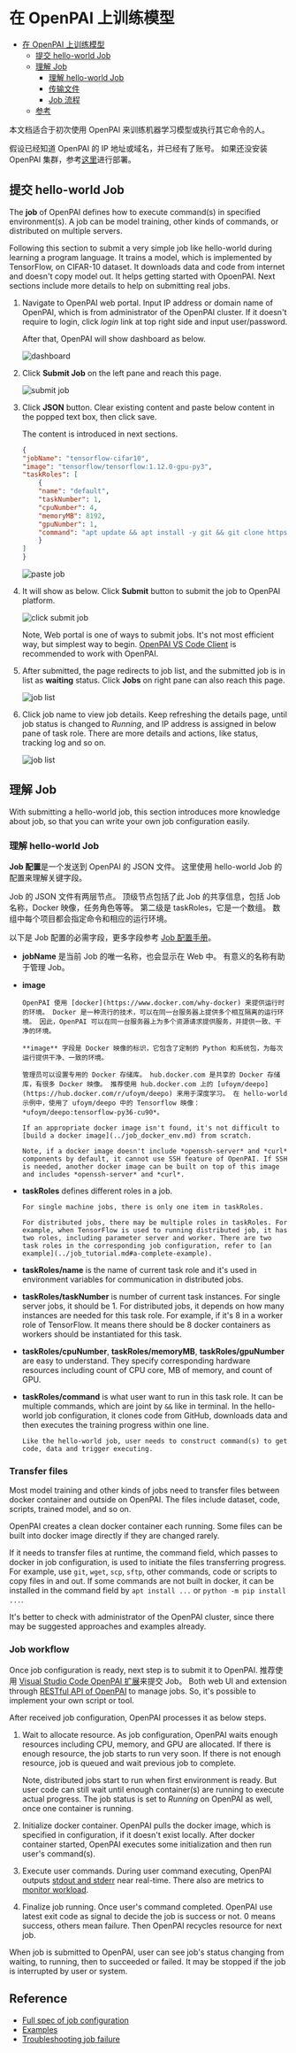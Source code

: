 <!--
  Copyright (c) Microsoft Corporation
  All rights reserved.

  MIT License

  Permission is hereby granted, free of charge, to any person obtaining a copy of this software and associated
  documentation files (the "Software"), to deal in the Software without restriction, including without limitation
  the rights to use, copy, modify, merge, publish, distribute, sublicense, and/or sell copies of the Software, and
  to permit persons to whom the Software is furnished to do so, subject to the following conditions:
  The above copyright notice and this permission notice shall be included in all copies or substantial portions of the Software.

  THE SOFTWARE IS PROVIDED *AS IS*, WITHOUT WARRANTY OF ANY KIND, EXPRESS OR IMPLIED, INCLUDING
  BUT NOT LIMITED TO THE WARRANTIES OF MERCHANTABILITY, FITNESS FOR A PARTICULAR PURPOSE AND
  NONINFRINGEMENT. IN NO EVENT SHALL THE AUTHORS OR COPYRIGHT HOLDERS BE LIABLE FOR ANY CLAIM,
  DAMAGES OR OTHER LIABILITY, WHETHER IN AN ACTION OF CONTRACT, TORT OR OTHERWISE, ARISING FROM,
  OUT OF OR IN CONNECTION WITH THE SOFTWARE OR THE USE OR OTHER DEALINGS IN THE SOFTWARE.
-->

# 在 OpenPAI 上训练模型

- [在 OpenPAI 上训练模型](#train-models-on-openpai) 
  - [提交 hello-world Job](#submit-a-hello-world-job)
  - [理解 Job](#understand-job) 
    - [理解 hello-world Job](#learn-hello-world-job)
    - [传输文件](#transfer-files)
    - [Job 流程](#job-workflow)
  - [参考](#reference)

本文档适合于初次使用 OpenPAI 来训练机器学习模型或执行其它命令的人。

假设已经知道 OpenPAI 的 IP 地址或域名，并已经有了账号。 如果还没安装 OpenPAI 集群，参考[这里](../../../README_zh_CN.md#部署)进行部署。

## 提交 hello-world Job

The **job** of OpenPAI defines how to execute command(s) in specified environment(s). A job can be model training, other kinds of commands, or distributed on multiple servers.

Following this section to submit a very simple job like hello-world during learning a program language. It trains a model, which is implemented by TensorFlow, on CIFAR-10 dataset. It downloads data and code from internet and doesn't copy model out. It helps getting started with OpoenPAI. Next sections include more details to help on submitting real jobs.

1. Navigate to OpenPAI web portal. Input IP address or domain name of OpenPAI, which is from administrator of the OpenPAI cluster. If it doesn't require to login, click *login* link at top right side and input user/password.
  
      After that, OpenPAI will show dashboard as below.
      
      ![dashboard](imgs/web_dashboard.png)
      

2. Click **Submit Job** on the left pane and reach this page.
  
      ![submit job](imgs/web_submit_job.png)
      

3. Click **JSON** button. Clear existing content and paste below content in the popped text box, then click save.
  
      The content is introduced in next sections.
      
      ```json
      {
      "jobName": "tensorflow-cifar10",
      "image": "tensorflow/tensorflow:1.12.0-gpu-py3",
      "taskRoles": [
          {
          "name": "default",
          "taskNumber": 1,
          "cpuNumber": 4,
          "memoryMB": 8192,
          "gpuNumber": 1,
          "command": "apt update && apt install -y git && git clone https://github.com/tensorflow/models && cd models/research/slim && python download_and_convert_data.py --dataset_name=cifar10 --dataset_dir=/tmp/data && python train_image_classifier.py --dataset_name=cifar10 --dataset_dir=/tmp/data --max_number_of_steps=1000"
          }
      ]
      }
      ```
      
      ![paste job](imgs/web_paste_json.png)
      

4. It will show as below. Click **Submit** button to submit the job to OpenPAI platform.
  
      ![click submit job](imgs/web_click_submit_job.png)
      
      Note, Web portal is one of ways to submit jobs. It's not most efficient way, but simplest way to begin. [OpenPAI VS Code Client](../../../contrib/pai_vscode/VSCodeExt_zh_CN.md) is recommended to work with OpenPAI.
      

5. After submitted, the page redirects to job list, and the submitted job is in list as **waiting** status. Click **Jobs** on right pane can also reach this page.
  
      ![job list](imgs/web_job_list.png)
      

6. Click job name to view job details. Keep refreshing the details page, until job status is changed to *Running*, and IP address is assigned in below pane of task role. There are more details and actions, like status, tracking log and so on.
  
      ![job list](imgs/web_job_details.png)
      

## 理解 Job

With submitting a hello-world job, this section introduces more knowledge about job, so that you can write your own job configuration easily.

### 理解 hello-world Job

**Job 配置**是一个发送到 OpenPAI 的 JSON 文件。 这里使用 hello-world Job 的配置来理解关键字段。

Job 的 JSON 文件有两层节点。 顶级节点包括了此 Job 的共享信息，包括 Job 名称，Docker 映像，任务角色等等。 第二级是 taskRoles，它是一个数组。 数组中每个项目都会指定命令和相应的运行环境。

以下是 Job 配置的必需字段，更多字段参考 [Job 配置手册](../job_tutorial.md)。

- **jobName** 是当前 Job 的唯一名称，也会显示在 Web 中。 有意义的名称有助于管理 Job。

- **image**
  
      OpenPAI 使用 [docker](https://www.docker.com/why-docker) 来提供运行时的环境。 Docker 是一种流行的技术，可以在同一台服务器上提供多个相互隔离的运行环境。 因此，OpenPAI 可以在同一台服务器上为多个资源请求提供服务，并提供一致、干净的环境。
      
      **image** 字段是 Docker 映像的标识，它包含了定制的 Python 和系统包，为每次运行提供干净、一致的环境。
      
      管理员可以设置专用的 Docker 存储库。 hub.docker.com 是共享的 Docker 存储库，有很多 Docker 映像。 推荐使用 hub.docker.com 上的 [ufoym/deepo](https://hub.docker.com/r/ufoym/deepo) 来用于深度学习。 在 hello-world 示例中，使用了 ufoym/deepo 中的 Tensorflow 映像：*ufoym/deepo:tensorflow-py36-cu90*。
      
      If an appropriate docker image isn't found, it's not difficult to [build a docker image](../job_docker_env.md) from scratch.
      
      Note, if a docker image doesn't include *openssh-server* and *curl* components by default, it cannot use SSH feature of OpenPAI. If SSH is needed, another docker image can be built on top of this image and includes *openssh-server* and *curl*.
      

- **taskRoles** defines different roles in a job.
  
      For single machine jobs, there is only one item in taskRoles.
      
      For distributed jobs, there may be multiple roles in taskRoles. For example, when TensorFlow is used to running distributed job, it has two roles, including parameter server and worker. There are two task roles in the corresponding job configuration, refer to [an example](../job_tutorial.md#a-complete-example).
      

- **taskRoles/name** is the name of current task role and it's used in environment variables for communication in distributed jobs.

- **taskRoles/taskNumber** is number of current task instances. For single server jobs, it should be 1. For distributed jobs, it depends on how many instances are needed for this task role. For example, if it's 8 in a worker role of TensorFlow. It means there should be 8 docker containers as workers should be instantiated for this task.

- **taskRoles/cpuNumber**, **taskRoles/memoryMB**, **taskRoles/gpuNumber** are easy to understand. They specify corresponding hardware resources including count of CPU core, MB of memory, and count of GPU.

- **taskRoles/command** is what user want to run in this task role. It can be multiple commands, which are joint by `&&` like in terminal. In the hello-world job configuration, it clones code from GitHub, downloads data and then executes the training progress within one line.
  
      Like the hello-world job, user needs to construct command(s) to get code, data and trigger executing.
      

### Transfer files

Most model training and other kinds of jobs need to transfer files between docker container and outside on OpenPAI. The files include dataset, code, scripts, trained model, and so on.

OpenPAI creates a clean docker container each running. Some files can be built into docker image directly if they are changed rarely.

If it needs to transfer files at runtime, the command field, which passes to docker in job configuration, is used to initiate the files transferring progress. For example, use `git`, `wget`, `scp`, `sftp`, other commands, code or scripts to copy files in and out. If some commands are not built in docker, it can be installed in the command field by `apt install ...` or `python -m pip install ...`.

It's better to check with administrator of the OpenPAI cluster, since there may be suggested approaches and examples already.

### Job workflow

Once job configuration is ready, next step is to submit it to OpenPAI. 推荐使用 [Visual Studio Code OpenPAI 扩展](../../../contrib/pai_vscode/VSCodeExt_zh_CN.md)来提交 Job。 Both web UI and extension through [RESTful API of OpenPAI](../rest-server/API.md) to manage jobs. So, it's possible to implement your own script or tool.

After received job configuration, OpenPAI processes it as below steps.

1. Wait to allocate resource. As job configuration, OpenPAI waits enough resources including CPU, memory, and GPU are allocated. If there is enough resource, the job starts to run very soon. If there is not enough resource, job is queued and wait previous job to complete.
  
      Note, distributed jobs start to run when first environment is ready. But user code can still wait until enough container(s) are running to execute actual progress. The job status is set to *Running* on OpenPAI as well, once one container is running.
      

2. Initialize docker container. OpenPAI pulls the docker image, which is specified in configuration, if it doesn't exist locally. After docker container started, OpenPAI executes some initialization and then run user's command(s).

3. Execute user commands. During user command executing, OpenPAI outputs [stdout and stderr](troubleshooting_job.md) near real-time. There also are metrics to [monitor workload](troubleshooting_job.md#how-to-check-job-log).

4. Finalize job running. Once user's command completed. OpenPAI use latest exit code as signal to decide the job is success or not. 0 means success, others mean failure. Then OpenPAI recycles resource for next job.

When job is submitted to OpenPAI, user can see job's status changing from waiting, to running, then to succeeded or failed. It may be stopped if the job is interrupted by user or system.

## Reference

- [Full spec of job configuration](../job_tutorial.md)
- [Examples](../../../examples)
- [Troubleshooting job failure](troubleshooting_job.md)